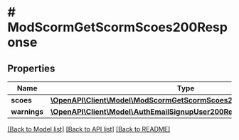 # # ModScormGetScormScoes200Response

## Properties

Name | Type | Description | Notes
------------ | ------------- | ------------- | -------------
**scoes** | [**\OpenAPI\Client\Model\ModScormGetScormScoes200ResponseScoesInner[]**](ModScormGetScormScoes200ResponseScoesInner.md) |  |
**warnings** | [**\OpenAPI\Client\Model\AuthEmailSignupUser200ResponseWarningsInner[]**](AuthEmailSignupUser200ResponseWarningsInner.md) |  | [optional]

[[Back to Model list]](../../README.md#models) [[Back to API list]](../../README.md#endpoints) [[Back to README]](../../README.md)
